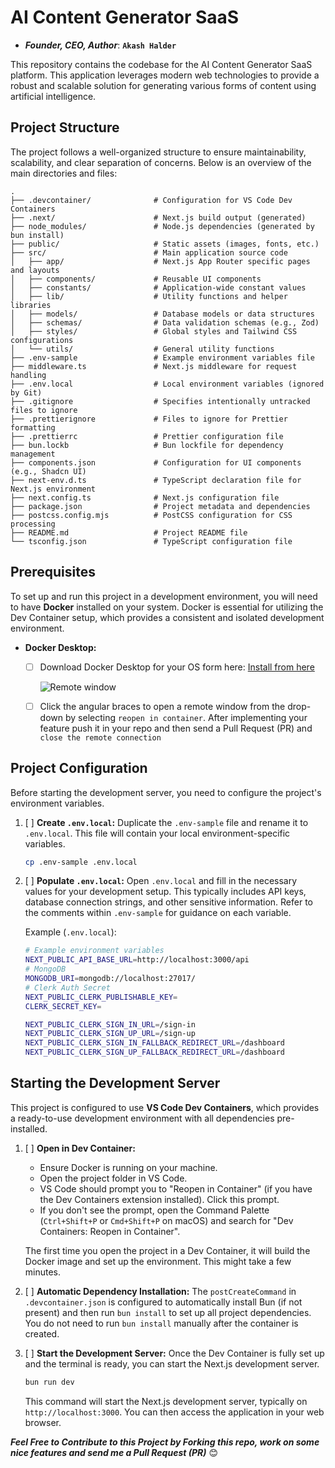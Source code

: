 # AI Content Generator SaaS
- ***Founder, CEO, Author***: **`Akash Halder`**
  
This repository contains the codebase for the AI Content Generator SaaS platform. This application leverages modern web technologies to provide a robust and scalable solution for generating various forms of content using artificial intelligence.

## Project Structure

The project follows a well-organized structure to ensure maintainability, scalability, and clear separation of concerns. Below is an overview of the main directories and files:

```
.
├── .devcontainer/              # Configuration for VS Code Dev Containers
├── .next/                      # Next.js build output (generated)
├── node_modules/               # Node.js dependencies (generated by bun install)
├── public/                     # Static assets (images, fonts, etc.)
├── src/                        # Main application source code
│   ├── app/                    # Next.js App Router specific pages and layouts
│   ├── components/             # Reusable UI components
│   ├── constants/              # Application-wide constant values
│   ├── lib/                    # Utility functions and helper libraries
│   ├── models/                 # Database models or data structures
│   ├── schemas/                # Data validation schemas (e.g., Zod)
│   ├── styles/                 # Global styles and Tailwind CSS configurations
│   └── utils/                  # General utility functions
├── .env-sample                 # Example environment variables file
├── middleware.ts               # Next.js middleware for request handling
├── .env.local                  # Local environment variables (ignored by Git)
├── .gitignore                  # Specifies intentionally untracked files to ignore
├── .prettierignore             # Files to ignore for Prettier formatting
├── .prettierrc                 # Prettier configuration file
├── bun.lockb                   # Bun lockfile for dependency management
├── components.json             # Configuration for UI components (e.g., Shadcn UI)
├── next-env.d.ts               # TypeScript declaration file for Next.js environment
├── next.config.ts              # Next.js configuration file
├── package.json                # Project metadata and dependencies
├── postcss.config.mjs          # PostCSS configuration for CSS processing
├── README.md                   # Project README file
└── tsconfig.json               # TypeScript configuration file
```

## Prerequisites

To set up and run this project in a development environment, you will need to have **Docker** installed on your system. Docker is essential for utilizing the Dev Container setup, which provides a consistent and isolated development environment.

* **Docker Desktop:**
  * [ ] Download Docker Desktop for your OS form here: [Install from here](https://www.docker.com/)
  
    <img src="https://code.visualstudio.com/assets/docs/devcontainers/containers/remote-dev-status-bar.png" alt="Remote window">

  * [ ] Click the angular braces to open a remote window from the drop-down by selecting `reopen in container`. After implementing your feature push it in your repo and then send a Pull Request (PR) and `close the remote connection`
  
## Project Configuration

Before starting the development server, you need to configure the project's environment variables.

1.  [ ] **Create `.env.local`:**
    Duplicate the `.env-sample` file and rename it to `.env.local`. This file will contain your local environment-specific variables.

    ```bash
    cp .env-sample .env.local
    ```

2.  [ ] **Populate `.env.local`:**
    Open `.env.local` and fill in the necessary values for your development setup. This typically includes API keys, database connection strings, and other sensitive information. Refer to the comments within `.env-sample` for guidance on each variable.

    Example (`.env.local`):
    ```bash
    # Example environment variables
    NEXT_PUBLIC_API_BASE_URL=http://localhost:3000/api
    # MongoDB
    MONGODB_URI=mongodb://localhost:27017/
    # Clerk Auth Secret
    NEXT_PUBLIC_CLERK_PUBLISHABLE_KEY=
    CLERK_SECRET_KEY=

    NEXT_PUBLIC_CLERK_SIGN_IN_URL=/sign-in
    NEXT_PUBLIC_CLERK_SIGN_UP_URL=/sign-up
    NEXT_PUBLIC_CLERK_SIGN_IN_FALLBACK_REDIRECT_URL=/dashboard
    NEXT_PUBLIC_CLERK_SIGN_UP_FALLBACK_REDIRECT_URL=/dashboard
    ```

## Starting the Development Server

This project is configured to use **VS Code Dev Containers**, which provides a ready-to-use development environment with all dependencies pre-installed.

1.  [ ] **Open in Dev Container:**
    * Ensure Docker is running on your machine.
    * Open the project folder in VS Code.
    * VS Code should prompt you to "Reopen in Container" (if you have the Dev Containers extension installed). Click this prompt.
    * If you don't see the prompt, open the Command Palette (`Ctrl+Shift+P` or `Cmd+Shift+P` on macOS) and search for "Dev Containers: Reopen in Container".

    The first time you open the project in a Dev Container, it will build the Docker image and set up the environment. This might take a few minutes.

2.  [ ] **Automatic Dependency Installation:**
    The `postCreateCommand` in `.devcontainer.json` is configured to automatically install Bun (if not present) and then run `bun install` to set up all project dependencies. You do not need to run `bun install` manually after the container is created.

3.  [ ] **Start the Development Server:**
    Once the Dev Container is fully set up and the terminal is ready, you can start the Next.js development server.

    ```bash
    bun run dev
    ```

    This command will start the Next.js development server, typically on `http://localhost:3000`. You can then access the application in your web browser.

***Feel Free to Contribute to this Project by Forking this repo, work on some nice features and send me a Pull Request (PR)*** 😊